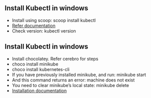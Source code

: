 ## Install Kubectl in windows
* Install using scoop: scoop install kubectl
* [Refer documentation](https://kubernetes.io/docs/tasks/tools/install-kubectl/#install-kubectl-on-windows)
* Check version: kubectl version

## Install Kubectl in windows
* Install chocolatey. Refer cerebro for steps
* choco install minikube
* choco install kubernetes-cli
* If you have previously installed minikube, and run: minikube start
* And this command returns an error: machine does not exist
* You need to clear minikube’s local state: minikube delete
* [Installation documentation](https://kubernetes.io/docs/tasks/tools/install-minikube/)